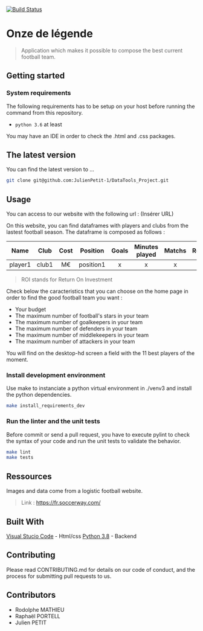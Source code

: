 [![Build Status](https://travis-ci.org/FabienArcellier/blueprint-webapp-flask.svg?branch=master)](https://travis-ci.org/FabienArcellier/blueprint-webapp-flask)

# Onze de légende

> Application which makes it possible to compose the best current football team.

## Getting started

### System requirements

The following requirements has to be setup on your host before running the command
from this repository.

* `python 3.6` at least

You may have an IDE in order to check the .html and .css packages.

## The latest version

You can find the latest version to ...

```bash
git clone git@github.com:JulienPetit-1/DataTools_Project.git
```

## Usage

You can access to our website with the following url :
(Insérer URL)

On this website, you can find dataframes with players and clubs from the lastest football season. 
The dataframe is composed as follows : 

| Name | Club | Cost | Position | Goals | Minutes played | Matchs | Redcard | ROI |
| :------: | :------: | :------: | :------: | :------: | :------: | :------: | :------: |:------:|
| player1 | club1 | M€ | position1 | x | x | x | x | x |

>ROI stands for Return On Investment

Check below the caracteristics that you can choose on the home page in order to find the good football team you want :

* Your budget 
* The maximum number of football's stars in your team
* The maximum number of goalkeepers in your team
* The maximum number of defenders in your team
* The maximum number of middlekeepers in your team
* The maximum number of attackers in your team

You will find on the desktop-hd screen a field with the 11 best players of the moment.


### Install development environment

Use make to instanciate a python virtual environment in ./venv3 and install the
python dependencies.

```bash
make install_requirements_dev
```

### Run the linter and the unit tests

Before commit or send a pull request, you have to execute pylint to check the syntax
of your code and run the unit tests to validate the behavior.

```bash
make lint
make tests
```

## Ressources

Images and data come from a logistic football website. 

>Link : https://fr.soccerway.com/

## Built With

[Visual Stucio Code](https://code.visualstudio.com/) - Html/css 
[Python 3.8](https://www.python.org/) - Backend


## Contributing

Please read CONTRIBUTING.md for details on our code of conduct, and the process for submitting pull requests to us.

## Contributors

* Rodolphe MATHIEU
* Raphaël PORTELL
* Julien PETIT
